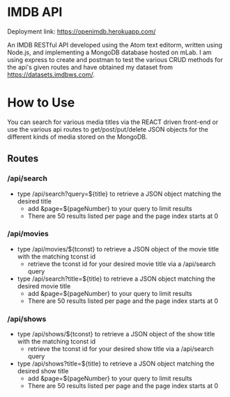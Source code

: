 # IMDB API
Deployment link: https://openimdb.herokuapp.com/  

An IMDB RESTful API developed using the Atom text editorm, written using Node.js, and implementing a MongoDB database hosted on mLab. I am using express to create and postman to test the various CRUD methods for the api's given routes and have obtained my dataset from https://datasets.imdbws.com/.

# How to Use
You can search for various media titles via the REACT driven front-end or use the various api routes to get/post/put/delete JSON objects for the different kinds of media stored on the MongoDB.

## Routes

### /api/search
* type /api/search?query=${title} to retrieve a JSON object matching the desired title
  * add &page=${pageNumber} to your query to limit results
  * There are 50 results listed per page and the page index starts at 0

### /api/movies
* type /api/movies/${tconst} to retrieve a JSON object of the movie title with the matching tconst id
  * retrieve the tconst id for your desired movie title via a /api/search query
* type /api/search?title=${title} to retrieve a JSON object matching the desired movie title
  * add &page=${pageNumber} to your query to limit results
  * There are 50 results listed per page and the page index starts at 0

### /api/shows
* type /api/shows/${tconst} to retrieve a JSON object of the show title with the matching tconst id
  * retrieve the tconst id for your desired show title via a /api/search query
* type /api/shows?title=${title} to retrieve a JSON object matching the desired show title
  * add &page=${pageNumber} to your query to limit results
  * There are 50 results listed per page and the page index starts at 0
